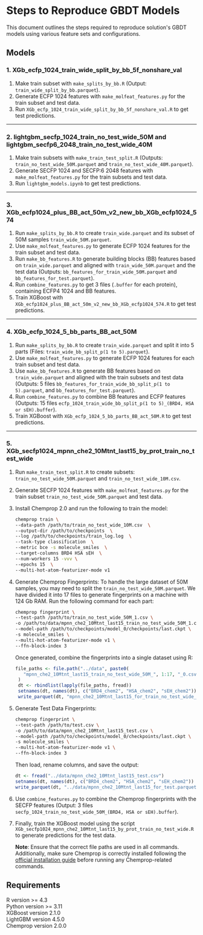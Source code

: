 # Steps to Reproduce GBDT Models

This document outlines the steps required to reproduce solution's GBDT models using various feature sets and configurations.

## Models

### 1. XGb_ecfp_1024_train_wide_split_by_bb_5f_nonshare_val

1. Make train subset with `make_splits_by_bb.R` (Output: `train_wide_split_by_bb.parquet`).
2. Generate ECFP 1024 features with `make_molfeat_features.py` for the train subset and test data.
3. Run `XGb_ecfp_1024_train_wide_split_by_bb_5f_nonshare_val.R` to get test predictions.

---

### 2. lightgbm_secfp_1024_train_no_test_wide_50M and lightgbm_secfp6_2048_train_no_test_wide_40M

1. Make train subsets with `make_train_test_split.R` (Outputs: `train_no_test_wide_50M.parquet` and `train_no_test_wide_40M.parquet`).
2. Generate SECFP 1024 and SECFP:6 2048 features with `make_molfeat_features.py` for the train subsets and test data.
3. Run `lightgbm_models.ipynb` to get test predictions.

---

### 3. XGb_ecfp1024_plus_BB_act_50m_v2_new_bb_XGb_ecfp1024_574

1. Run `make_splits_by_bb.R` to create `train_wide.parquet` and its subset of 50M samples `train_wide_50M.parquet`.
2. Use `make_molfeat_features.py` to generate ECFP 1024 features for the train subset and test data.
3. Run `make_bb_features.R` to generate building blocks (BB) features based on `train_wide.parquet` and aligned with `train_wide_50M.parquet` and the test data (Outputs: `bb_features_for_train_wide_50M.parquet` and `bb_features_for_test.parquet`).
4. Run `combine_features.py` to get 3 files (`.buffer` for each protein), containing ECFP4 1024 and BB features.
5. Train XGBoost with `XGb_ecfp1024_plus_BB_act_50m_v2_new_bb_XGb_ecfp1024_574.R` to get test predictions.

---

### 4. XGb_ecfp_1024_5_bb_parts_BB_act_50M

1. Run `make_splits_by_bb.R` to create `train_wide.parquet` and split it into 5 parts (Files: `train_wide_bb_split_p(1 to 5).parquet`).
2. Use `make_molfeat_features.py` to generate ECFP 1024 features for each train subset and test data.
3. Use `make_bb_features.R` to generate BB features based on `train_wide.parquet` and aligned with the train subsets and test data (Outputs: 5 files `bb_features_for_train_wide_bb_split_p(1 to 5).parquet`, and `bb_features_for_test.parquet`).
4. Run `combine_features.py` to combine BB features and ECFP features (Outputs: 15 files `ecfp_1024_train_wide_bb_split_p(1 to 5)_(BRD4, HSA or sEH).buffer`).
5. Train XGBoost with `XGb_ecfp_1024_5_bb_parts_BB_act_50M.R` to get test predictions.

---

### 5. XGb_secfp1024_mpnn_che2_10Mtnt_last15_by_prot_train_no_test_wide

1. Run `make_train_test_split.R` to create subsets: `train_no_test_wide_50M.parquet` and `train_no_test_wide_10M.csv`.
2. Generate SECFP 1024 features with `make_molfeat_features.py` for the train subset `train_no_test_wide_50M.parquet` and test data.
3. Install Chemprop 2.0 and run the following to train the model:

   ```bash
   chemprop train \
   --data-path /path/to/train_no_test_wide_10M.csv  \
   --output-dir /path/to/checkpoints  \
   --log /path/to/checkpoints/train_log.log  \
   --task-type classification  \
   --metric bce -s molecule_smiles  \
   --target-columns BRD4 HSA sEH  \
   --num-workers 15 -vvv \
   --epochs 15  \
   --multi-hot-atom-featurizer-mode v1
   ```

4. Generate Chemprop Fingerprints: To handle the large dataset of 50M samples, you may need to split the `train_no_test_wide_50M.parquet`. We have divided it into 17 files to generate fingerprints on a machine with 124 Gb RAM. Run the following command for each part:

   ```bash
   chemprop fingerprint \
   --test-path /path/to/train_no_test_wide_50M_1.csv \
   -o /path/to/data/mpnn_che2_10Mtnt_last15_train_no_test_wide_50M_1.csv \
   --model-path /path/to/checkpoints/model_0/checkpoints/last.ckpt \
   -s molecule_smiles \
   --multi-hot-atom-featurizer-mode v1 \
   --ffn-block-index 3
   ```
   Once generated, combine the fingerprints into a single dataset using R:

   ```r
   file_paths <- file.path("../data", paste0(
      "mpnn_che2_10Mtnt_last15_train_no_test_wide_50M_", 1:17, "_0.csv")
    )
    dt <- rbindlist(lapply(file_paths, fread))
    setnames(dt, names(dt), c("BRD4_chem2", "HSA_chem2", "sEH_chem2"))
    write_parquet(dt, "mpnn_che2_10Mtnt_last15_for_train_no_test_wide_50M.parquet")
    ```
5. Generate Test Data Fingerprints:
   
    ```bash
    chemprop fingerprint \
    --test-path /path/to/test.csv \
    -o /path/to/data/mpnn_che2_10Mtnt_last15_test.csv \
    --model-path /path/to/checkpoints/model_0/checkpoints/last.ckpt \
    -s molecule_smiles \
    --multi-hot-atom-featurizer-mode v1 \
    --ffn-block-index 3
    ```
    Then load, rename columns, and save the output:

   ```r
   dt <- fread("../data/mpnn_che2_10Mtnt_last15_test.csv")
   setnames(dt, names(dt), c("BRD4_chem2", "HSA_chem2", "sEH_chem2"))
   write_parquet(dt, "../data/mpnn_che2_10Mtnt_last15_for_test.parquet")
   ```
6. Use `combine_features.py` to combine the Chemprop fingerprints with the SECFP features (Output: 3 files `secfp_1024_train_no_test_wide_50M_(BRD4, HSA or sEH).buffer`).
7. Finally, train the XGBoost model using the script `XGb_secfp1024_mpnn_che2_10Mtnt_last15_by_prot_train_no_test_wide.R` to generate predictions for the test data.

   **Note**: Ensure that the correct file paths are used in all commands. Additionally, make sure Chemprop is correctly installed following the [official installation guide](https://chemprop.readthedocs.io/en/latest/installation.html) before running any Chemprop-related commands.

## Requirements
R version >= 4.3  
Python version >= 3.11  
XGBoost version 2.1.0  
LightGBM version 4.5.0  
Chemprop version 2.0.0  
